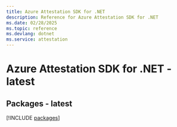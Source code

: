 ```yaml
---
title: Azure Attestation SDK for .NET
description: Reference for Azure Attestation SDK for .NET
ms.date: 02/28/2025
ms.topic: reference
ms.devlang: dotnet
ms.service: attestation
---
```

# Azure Attestation SDK for .NET - latest
## Packages - latest
[!INCLUDE [packages](attestation-index.md)]